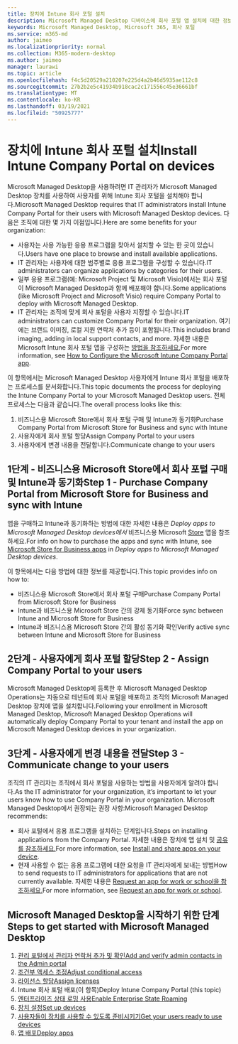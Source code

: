 ```yaml
---
title: 장치에 Intune 회사 포털 설치
description: Microsoft Managed Desktop 디바이스에 회사 포털 앱 설치에 대한 정보
keywords: Microsoft Managed Desktop, Microsoft 365, 회사 포털
ms.service: m365-md
author: jaimeo
ms.localizationpriority: normal
ms.collection: M365-modern-desktop
ms.author: jaimeo
manager: laurawi
ms.topic: article
ms.openlocfilehash: f4c5d20529a210207e225d4a2b46d5935ae112c8
ms.sourcegitcommit: 27b2b2e5c41934b918cac2c171556c45e36661bf
ms.translationtype: MT
ms.contentlocale: ko-KR
ms.lasthandoff: 03/19/2021
ms.locfileid: "50925777"
---
```

# <a name="install-intune-company-portal-on-devices"></a><span data-ttu-id="7e6c7-104">장치에 Intune 회사 포털 설치</span><span class="sxs-lookup"><span data-stu-id="7e6c7-104">Install Intune Company Portal on devices</span></span>

<span data-ttu-id="7e6c7-105">Microsoft Managed Desktop을 사용하려면 IT 관리자가 Microsoft Managed Desktop 장치를 사용하여 사용자를 위해 Intune 회사 포털을 설치해야 합니다.</span><span class="sxs-lookup"><span data-stu-id="7e6c7-105">Microsoft Managed Desktop requires that IT administrators install Intune Company Portal for their users with Microsoft Managed Desktop devices.</span></span> <span data-ttu-id="7e6c7-106">다음은 조직에 대한 몇 가지 이점입니다.</span><span class="sxs-lookup"><span data-stu-id="7e6c7-106">Here are some benefits for your organization:</span></span>
- <span data-ttu-id="7e6c7-107">사용자는 사용 가능한 응용 프로그램을 찾아서 설치할 수 있는 한 곳이 있습니다.</span><span class="sxs-lookup"><span data-stu-id="7e6c7-107">Users have one place to browse and install available applications.</span></span> 
- <span data-ttu-id="7e6c7-108">IT 관리자는 사용자에 대한 범주별로 응용 프로그램을 구성할 수 있습니다.</span><span class="sxs-lookup"><span data-stu-id="7e6c7-108">IT administrators can organize applications by categories for their users.</span></span>  
- <span data-ttu-id="7e6c7-109">일부 응용 프로그램(예: Microsoft Project 및 Microsoft Visio)에서는 회사 포털이 Microsoft Managed Desktop과 함께 배포해야 합니다.</span><span class="sxs-lookup"><span data-stu-id="7e6c7-109">Some applications (like Microsoft Project and Microsoft Visio) require Company Portal to deploy with Microsoft Managed Desktop.</span></span>
- <span data-ttu-id="7e6c7-110">IT 관리자는 조직에 맞게 회사 포털을 사용자 지정할 수 있습니다.</span><span class="sxs-lookup"><span data-stu-id="7e6c7-110">IT administrators can customize Company Portal for their organization.</span></span> <span data-ttu-id="7e6c7-111">여기에는 브랜드 이미징, 로컬 지원 연락처 추가 등이 포함됩니다.</span><span class="sxs-lookup"><span data-stu-id="7e6c7-111">This includes brand imaging, adding in local support contacts, and more.</span></span> <span data-ttu-id="7e6c7-112">자세한 내용은 Microsoft Intune 회사 포털 앱을 구성하는 [방법을 참조하세요.](/intune/company-portal-app)</span><span class="sxs-lookup"><span data-stu-id="7e6c7-112">For more information, see [How to Configure the Microsoft Intune Company Portal app](/intune/company-portal-app).</span></span>   

<span data-ttu-id="7e6c7-113">이 항목에서는 Microsoft Managed Desktop 사용자에게 Intune 회사 포털을 배포하는 프로세스를 문서화합니다.</span><span class="sxs-lookup"><span data-stu-id="7e6c7-113">This topic documents the process for deploying the Intune Company Portal to your Microsoft Managed Desktop users.</span></span> <span data-ttu-id="7e6c7-114">전체 프로세스는 다음과 같습니다.</span><span class="sxs-lookup"><span data-stu-id="7e6c7-114">The overall process looks like this:</span></span>
1. <span data-ttu-id="7e6c7-115">비즈니스용 Microsoft Store에서 회사 포털 구매 및 Intune과 동기화</span><span class="sxs-lookup"><span data-stu-id="7e6c7-115">Purchase Company Portal from Microsoft Store for Business and sync with Intune</span></span>
2. <span data-ttu-id="7e6c7-116">사용자에게 회사 포털 할당</span><span class="sxs-lookup"><span data-stu-id="7e6c7-116">Assign Company Portal to your users</span></span>
3. <span data-ttu-id="7e6c7-117">사용자에게 변경 내용을 전달합니다.</span><span class="sxs-lookup"><span data-stu-id="7e6c7-117">Communicate change to your users</span></span>

## <a name="step-1---purchase-company-portal-from-microsoft-store-for-business-and-sync-with-intune"></a><span data-ttu-id="7e6c7-118">1단계 - 비즈니스용 Microsoft Store에서 회사 포털 구매 및 Intune과 동기화</span><span class="sxs-lookup"><span data-stu-id="7e6c7-118">Step 1 - Purchase Company Portal from Microsoft Store for Business and sync with Intune</span></span>
<span data-ttu-id="7e6c7-119">앱을 구매하고 Intune과 동기화하는 방법에 대한 자세한 내용은 *Deploy apps to Microsoft Managed Desktop devices에서* 비즈니스용 Microsoft [Store](deploy-apps.md#msfb-apps) 앱을 참조하세요.</span><span class="sxs-lookup"><span data-stu-id="7e6c7-119">For info on how to purchase the apps and sync with Intune, see [Microsoft Store for Business apps](deploy-apps.md#msfb-apps) in *Deploy apps to Microsoft Managed Desktop devices*.</span></span>

<span data-ttu-id="7e6c7-120">이 항목에서는 다음 방법에 대한 정보를 제공합니다.</span><span class="sxs-lookup"><span data-stu-id="7e6c7-120">This topic provides info on how to:</span></span> 
- <span data-ttu-id="7e6c7-121">비즈니스용 Microsoft Store에서 회사 포털 구매</span><span class="sxs-lookup"><span data-stu-id="7e6c7-121">Purchase Company Portal from Microsoft Store for Business</span></span> 
- <span data-ttu-id="7e6c7-122">Intune과 비즈니스용 Microsoft Store 간의 강제 동기화</span><span class="sxs-lookup"><span data-stu-id="7e6c7-122">Force sync between Intune and Microsoft Store for Business</span></span>
- <span data-ttu-id="7e6c7-123">Intune과 비즈니스용 Microsoft Store 간의 활성 동기화 확인</span><span class="sxs-lookup"><span data-stu-id="7e6c7-123">Verify active sync between Intune and Microsoft Store for Business</span></span> 

## <a name="step-2---assign-company-portal-to-your-users"></a><span data-ttu-id="7e6c7-124">2단계 - 사용자에게 회사 포털 할당</span><span class="sxs-lookup"><span data-stu-id="7e6c7-124">Step 2 - Assign Company Portal to your users</span></span>
<span data-ttu-id="7e6c7-125">Microsoft Managed Desktop에 등록한 후 Microsoft Managed Desktop Operations는 자동으로 테넌트에 회사 포털을 배포하고 조직의 Microsoft Managed Desktop 장치에 앱을 설치합니다.</span><span class="sxs-lookup"><span data-stu-id="7e6c7-125">Following your enrollment in Microsoft Managed Desktop, Microsoft Managed Desktop Operations will automatically deploy Company Portal to your tenant and install the app on Microsoft Managed Desktop devices in your organization.</span></span>

## <a name="step-3---communicate-change-to-your-users"></a><span data-ttu-id="7e6c7-126">3단계 - 사용자에게 변경 내용을 전달</span><span class="sxs-lookup"><span data-stu-id="7e6c7-126">Step 3 - Communicate change to your users</span></span>
<span data-ttu-id="7e6c7-127">조직의 IT 관리자는 조직에서 회사 포털을 사용하는 방법을 사용자에게 알려야 합니다.</span><span class="sxs-lookup"><span data-stu-id="7e6c7-127">As the IT administrator for your organization, it’s important to let your users know how to use Company Portal in your organization.</span></span> <span data-ttu-id="7e6c7-128">Microsoft Managed Desktop에서 권장되는 권장 사항:</span><span class="sxs-lookup"><span data-stu-id="7e6c7-128">Microsoft Managed Desktop recommends:</span></span>
- <span data-ttu-id="7e6c7-129">회사 포털에서 응용 프로그램을 설치하는 단계입니다.</span><span class="sxs-lookup"><span data-stu-id="7e6c7-129">Steps on installing applications from the Company Portal.</span></span> <span data-ttu-id="7e6c7-130">자세한 내용은 장치에 앱 설치 및 [공유를 참조하세요.](/intune-user-help/install-apps-cpapp-windows)</span><span class="sxs-lookup"><span data-stu-id="7e6c7-130">For more information, see [Install and share apps on your device](/intune-user-help/install-apps-cpapp-windows).</span></span>
- <span data-ttu-id="7e6c7-131">현재 사용할 수 없는 응용 프로그램에 대한 요청을 IT 관리자에게 보내는 방법</span><span class="sxs-lookup"><span data-stu-id="7e6c7-131">How to send requests to IT administrators for applications that are not currently available.</span></span> <span data-ttu-id="7e6c7-132">자세한 내용은 [Request an app for work or school을 참조하세요.](/intune-user-help/install-apps-cpapp-windows#request-an-app-for-work-or-school)</span><span class="sxs-lookup"><span data-stu-id="7e6c7-132">For more information, see [Request an app for work or school](/intune-user-help/install-apps-cpapp-windows#request-an-app-for-work-or-school).</span></span>  

## <a name="steps-to-get-started-with-microsoft-managed-desktop"></a><span data-ttu-id="7e6c7-133">Microsoft Managed Desktop을 시작하기 위한 단계</span><span class="sxs-lookup"><span data-stu-id="7e6c7-133">Steps to get started with Microsoft Managed Desktop</span></span>

1. [<span data-ttu-id="7e6c7-134">관리 포털에서 관리자 연락처 추가 및 확인</span><span class="sxs-lookup"><span data-stu-id="7e6c7-134">Add and verify admin contacts in the Admin portal</span></span>](add-admin-contacts.md)
2. [<span data-ttu-id="7e6c7-135">조건부 액세스 조정</span><span class="sxs-lookup"><span data-stu-id="7e6c7-135">Adjust conditional access</span></span>](conditional-access.md)
3. [<span data-ttu-id="7e6c7-136">라이선스 할당</span><span class="sxs-lookup"><span data-stu-id="7e6c7-136">Assign licenses</span></span>](assign-licenses.md)
4. <span data-ttu-id="7e6c7-137">Intune 회사 포털 배포(이 항목)</span><span class="sxs-lookup"><span data-stu-id="7e6c7-137">Deploy Intune Company Portal (this topic)</span></span>
5. [<span data-ttu-id="7e6c7-138">엔터프라이즈 상태 로밍 사용</span><span class="sxs-lookup"><span data-stu-id="7e6c7-138">Enable Enterprise State Roaming</span></span>](enterprise-state-roaming.md)
6. [<span data-ttu-id="7e6c7-139">장치 설정</span><span class="sxs-lookup"><span data-stu-id="7e6c7-139">Set up devices</span></span>](set-up-devices.md)
7. [<span data-ttu-id="7e6c7-140">사용자들이 장치를 사용할 수 있도록 준비시키기</span><span class="sxs-lookup"><span data-stu-id="7e6c7-140">Get your users ready to use devices</span></span>](get-started-devices.md)
8. [<span data-ttu-id="7e6c7-141">앱 배포</span><span class="sxs-lookup"><span data-stu-id="7e6c7-141">Deploy apps</span></span>](deploy-apps.md)